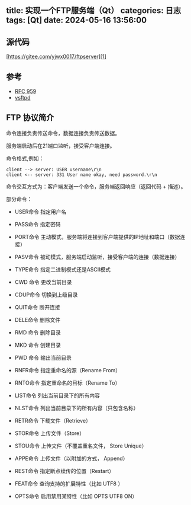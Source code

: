 title: 实现一个FTP服务端（Qt）
categories: 日志
tags: [Qt]
date: 2024-05-16 13:56:00
---
## 源代码

[https://gitee.com/yjwx0017/ftpserver][1]

## 参考

- [RFC 959][2]
- [vsftpd][3]

## FTP 协议简介

命令连接负责传送命令，数据连接负责传送数据。

服务端启动后在21端口监听，接受客户端连接。

命令格式,例如：

```
client --> server: USER username\r\n
client <-- server: 331 User name okay, need password.\r\n
```

命令交互方式为：客户端发送一个命令，服务端返回响应（返回代码 + 描述）。

部分命令：

- USER命令 指定用户名
- PASS命令 指定密码
- PORT命令 主动模式，服务端将连接到客户端提供的IP地址和端口（数据连接）
- PASV命令 被动模式，服务端启动监听，接受客户端的连接（数据连接）
- TYPE命令 指定二进制模式还是ASCII模式
- CWD 命令 更改当前目录
- CDUP命令 切换到上级目录
- QUIT命令 断开连接
- DELE命令 删除文件
- RMD 命令 删除目录
- MKD 命令 创建目录
- PWD 命令 输出当前目录
- RNFR命令 指定重命名的源（Rename From）
- RNTO命令 指定重命名的目标（Rename To）
- LIST命令 列出当前目录下的所有内容
- NLST命令 列出当前目录下的所有内容（只包含名称）
- RETR命令 下载文件（Retrieve）
- STOR命令 上传文件（Store）
- STOU命令 上传文件（不覆盖重名文件， Store Unique）
- APPE命令 上传文件（以附加的方式， Append）
- REST命令 指定断点续传的位置（Restart）
- FEAT命令 查询支持的扩展特性（比如 UTF8 ）
- OPTS命令 启用禁用某特性（比如 OPTS UTF8 ON）

  [1]: https://gitee.com/yjwx0017/ftpserver
  [2]: https://datatracker.ietf.org/doc/html/rfc959
  [3]: https://security.appspot.com/vsftpd.html
